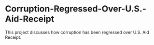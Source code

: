 # Corruption-Regressed-Over-U.S.-Aid-Receipt
This project discusses how corruption has been regressed over U.S. Aid Receipt.

